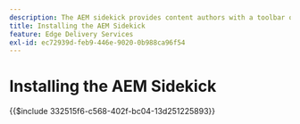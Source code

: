 ```yaml
---
description: ​​The AEM sidekick provides content authors with a toolbar offering context-aware options so that they can edit, preview, and publish their content directly from the pages of your website.
title: Installing the AEM Sidekick
feature: Edge Delivery Services
exl-id: ec72939d-feb9-446e-9020-0b988ca96f54
---
```

# Installing the AEM Sidekick

{{$include 332515f6-c568-402f-bc04-13d251225893}}
